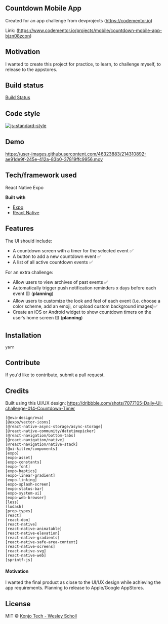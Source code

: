 ## Countdown Mobile App
Created for an app challenge from devprojects (https://codementor.io)

Link: (https://www.codementor.io/projects/mobile/countdown-mobile-app-bjzn08zcon)

## Motivation

I wanted to create this project for practice, to learn, to challenge myself, to release to the appstores. 

## Build status

[Build Status](https://app.travis-ci.com/konjoinfinity/countdown-mobile-app.svg?branch=main)

## Code style

[![js-standard-style](https://img.shields.io/badge/code%20style-standard-brightgreen.svg?style=flat)](https://github.com/feross/standard)
 
## Demo

https://user-images.githubusercontent.com/46323883/214310892-ae91de9f-245e-412a-83b0-37819ffc9956.mov

## Tech/framework used
React Native Expo

<b>Built with</b>
- [Expo](https://expo.dev/)
- [React Native](https://reactnative.dev/)

## Features

The UI should include:
* A countdown screen with a timer for the selected event ✅
* A button to add a new countdown event ✅
* A list of all active countdown events ✅

For an extra challenge:
* Allow users to view archives of past events ✅
* Automatically trigger push notification reminders x days before each event 🟨 (**planning**)
* Allow users to customize the look and feel of each event (i.e. choose a color scheme, add an emoji, or upload custom background images)✅
* Create an iOS or Android widget to show countdown timers on the user’s home screen 🟨 (**planning**)

## Installation

`yarn`

## Contribute

If you'd like to contribute, submit a pull request.

## Credits

Built using this UI/UX design: https://dribbble.com/shots/7077105-Daily-UI-challenge-014-Countdown-Timer


    [@eva-design/eva]
    [@expo/vector-icons]
    [@react-native-async-storage/async-storage]
    [@react-native-community/datetimepicker]
    [@react-navigation/bottom-tabs]
    [@react-navigation/native]
    [@react-navigation/native-stack]
    [@ui-kitten/components] 
    [expo] 
    [expo-asset] 
    [expo-constants] 
    [expo-font] 
    [expo-haptics] 
    [expo-linear-gradient] 
    [expo-linking] 
    [expo-splash-screen] 
    [expo-status-bar] 
    [expo-system-ui] 
    [expo-web-browser] 
    [less] 
    [lodash] 
    [prop-types] 
    [react] 
    [react-dom] 
    [react-native] 
    [react-native-animatable] 
    [react-native-elevation] 
    [react-native-gradients] 
    [react-native-safe-area-context] 
    [react-native-screens] 
    [react-native-svg] 
    [react-native-web] 
    [sprintf-js] 

#### Motivation

I wanted the final product as close to the UI/UX design while achieving the app requirements. Planning to release to Apple/Google AppStores.

## License

MIT © [Konjo Tech - Wesley Scholl](2023)

